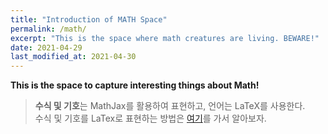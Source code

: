 ```yaml
---
title: "Introduction of MATH Space"
permalink: /math/
excerpt: "This is the space where math creatures are living. BEWARE!"
date: 2021-04-29
last_modified_at: 2021-04-30
---
```



**This is the space to capture interesting things about Math!**
<br>

> **수식 및 기호**는 MathJax를 활용하여 표현하고, 언어는 LaTeX를 사용한다.<br>
> 수식 및 기호를 LaTex로 표현하는 방법은 [여기](https://www.codecogs.com/latex/eqneditor.php)를 가서 알아보자.<br>



